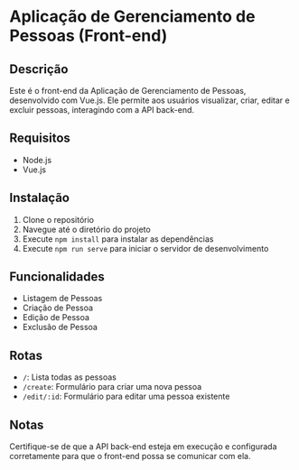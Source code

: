 # Aplicação de Gerenciamento de Pessoas (Front-end)

## Descrição
Este é o front-end da Aplicação de Gerenciamento de Pessoas, desenvolvido com Vue.js. Ele permite aos usuários visualizar, criar, editar e excluir pessoas, interagindo com a API back-end.

## Requisitos
- Node.js
- Vue.js

## Instalação
1. Clone o repositório
2. Navegue até o diretório do projeto
3. Execute `npm install` para instalar as dependências
4. Execute `npm run serve` para iniciar o servidor de desenvolvimento

## Funcionalidades
- Listagem de Pessoas
- Criação de Pessoa
- Edição de Pessoa
- Exclusão de Pessoa

## Rotas
- `/`: Lista todas as pessoas
- `/create`: Formulário para criar uma nova pessoa
- `/edit/:id`: Formulário para editar uma pessoa existente

## Notas
Certifique-se de que a API back-end esteja em execução e configurada corretamente para que o front-end possa se comunicar com ela.
